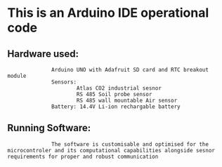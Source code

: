 # This is an Arduino IDE operational code 
## Hardware used: 
                  Arduino UNO with Adafruit SD card and RTC breakout module 
                  Sensors: 
                          Atlas CO2 industrial sesnor
                          RS 485 Soil probe sensor
                          RS 485 wall mountable Air sensor
                  Battery: 14.4V Li-ion rechargable battery 
## Running Software:
                  The software is customisable and optimised for the microcontroler and its computational capabilities alongside sesnor requirements for proper and robust communication 
